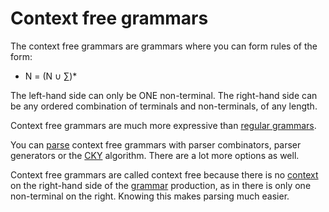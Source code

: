 # Context free grammars

The context free grammars are grammars where you can form rules of the form:

- N = (N $\cup$ $\sum$)*

The left-hand side can only be ONE non-terminal. The right-hand side can be any ordered combination of terminals and non-terminals, of any length. 

Context free grammars are much more expressive than [regular grammars](Regular%20Languages.md).

You can [parse](Parsing.md) context free grammars with parser combinators, parser generators or the [CKY](CKY.md) algorithm. There are a lot more options as well. 

Context free grammars are called context free because there is no [context](../Semantic-Similarity/Context.md) on the right-hand side of the [grammar](Grammar.md) production, as in there is only one non-terminal on the right. Knowing this makes parsing much easier. 

